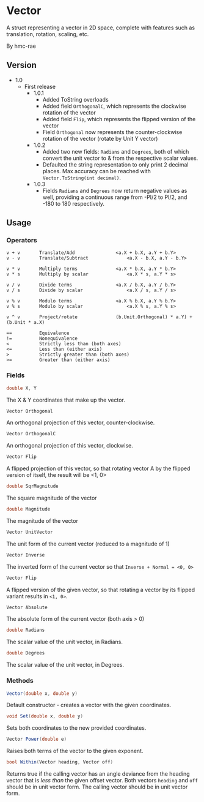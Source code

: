 # Vector
A struct representing a vector in 2D space, complete with features such as translation, rotation, scaling, etc.

By hmc-rae

## Version
 - 1.0
	- First release
		- 1.0.1
			- Added ToString overloads
			- Added field `OrthogonalC`, which represents the clockwise rotation of the vector
			- Added field `Flip`, which represents the flipped version of the vector
			- Field `Orthogonal` now represents the counter-clockwise rotation of the vector (rotate by Unit Y vector)
		- 1.0.2
			- Added two new fields: `Radians` and `Degrees`, both of which convert the unit vector to & from the respective scalar values.
			- Defaulted the string representation to only print 2 decimal places. Max accuracy can be reached with `Vector.ToString(int decimal)`.
		- 1.0.3
			- Fields `Radians` and `Degrees` now return negative values as well, providing a continuous range from -PI/2 to PI/2, and -180 to 180 respectively.
## Usage

### Operators
```
v + v       Translate/Add				<a.X + b.X, a.Y + b.Y>
v - v       Translate/Subtract				<a.X - b.X, a.Y - b.Y>

v * v       Multiply terms				<a.X * b.X, a.Y * b.Y>
v * s       Multiply by scalar     			<a.X * s, a.Y * s>

v / v       Divide terms				<a.X / b.X, a.Y / b.Y>
v / s       Divide by scalar				<a.X / s, a.Y / s>

v % v       Modulo terms				<a.X % b.X, a.Y % b.Y>
v % s       Modulo by scalar				<a.X % s, a.Y % s>

v ^ v       Project/rotate				(b.Unit.Orthogonal) * a.Y) + (b.Unit * a.X)

==          Equivalence
!=          Nonequivalence
<           Strictly less than (both axes)
<=          Less than (either axis)
>           Strictly greater than (both axes)
>=          Greater than (either axis)
```

### Fields
```csharp
double X, Y
```
The X & Y coordinates that make up the vector.

```csharp
Vector Orthogonal
```
An orthogonal projection of this vector, counter-clockwise.

```csharp
Vector OrthogonalC
```
An orthogonal projection of this vector, clockwise.

```csharp
Vector Flip
```
A flipped projection of this vector, so that rotating vector A by the flipped version of itself, the result will be <1, 0>

```csharp
double SqrMagnitude
```
The square magnitude of the vector

```csharp
double Magnitude
```
The magnitude of the vector

```csharp
Vector UnitVector
```
The unit form of the current vector (reduced to a magnitude of 1)

```csharp
Vector Inverse
```
The inverted form of the current vector so that `Inverse + Normal = <0, 0>`

```csharp
Vector Flip
```
A flipped version of the given vector, so that rotating a vector by its flipped variant results in `<1, 0>`.

```csharp
Vector Absolute
```
The absolute form of the current vector (both axis > 0)

```csharp
double Radians
```
The scalar value of the unit vector, in Radians. 

```csharp
double Degrees
```
The scalar value of the unit vector, in Degrees.

### Methods

```csharp
Vector(double x, double y)
```
Default constructor - creates a vector with the given coordinates.


```csharp
void Set(double x, double y)
```
Sets both coordinates to the new provided coordinates.

```csharp
Vector Power(double e)
```
Raises both terms of the vector to the given exponent.

```csharp
bool Within(Vector heading, Vector off)
```
Returns true if the calling vector has an angle deviance from the heading vector that is *less than* the given offset vector.
Both vectors `heading` and `off` should be in unit vector form.
The calling vector should be in unit vector form.